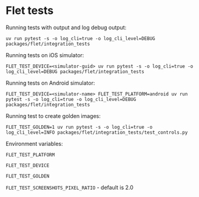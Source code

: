 # Flet tests

Running tests with output and log debug output:

```
uv run pytest -s -o log_cli=true -o log_cli_level=DEBUG packages/flet/integration_tests
```

Running tests on iOS simulator:

```
FLET_TEST_DEVICE=<simulator-guid> uv run pytest -s -o log_cli=true -o log_cli_level=DEBUG packages/flet/integration_tests
```

Running tests on Android simulator:

```
FLET_TEST_DEVICE=<simulator-name> FLET_TEST_PLATFORM=android uv run pytest -s -o log_cli=true -o log_cli_level=DEBUG packages/flet/integration_tests
```

Running test to create golden images:

```
FLET_TEST_GOLDEN=1 uv run pytest -s -o log_cli=true -o log_cli_level=INFO packages/flet/integration_tests/test_controls.py
```

Environment variables:

`FLET_TEST_PLATFORM`

`FLET_TEST_DEVICE`

`FLET_TEST_GOLDEN`

`FLET_TEST_SCREENSHOTS_PIXEL_RATIO` - default is 2.0